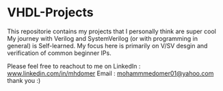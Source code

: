 # VHDL-Projects 

This repositorie contains my projects that I personally think are super cool 
My journey with Verilog and SystemVerilog (or with programming in general) is Self-learned. 
My focus here is primarily on V/SV desgin and verification of common beginner IPs.

Please feel free to reachout to me on 
LinkedIn : www.linkedin.com/in/mhdomer
Email : mohammmedomer01@yahoo.com
thank you :) 
